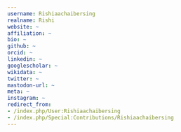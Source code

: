 ```yaml
---
username: Rishiaachaibersing
realname: Rishi
website: ~
affiliation: ~
bio: ~
github: ~
orcid: ~
linkedin: ~
googlescholar: ~
wikidata: ~
twitter: ~
mastodon-url: ~
meta: ~
instagram: ~
redirect_from:
- /index.php/User:Rishiaachaibersing
- /index.php/Special:Contributions/Rishiaachaibersing
---
```

